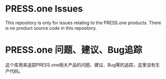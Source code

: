 # PRESS.one Issues

This repository is only for issues relating to the PRESS.one products.
There is no product source code in this repository.

# PRESS.one 问题、建议、Bug追踪

这个库用来追踪PRESS.one相关产品的问题、建议、Bug等的追踪，这里没有生产代码。
